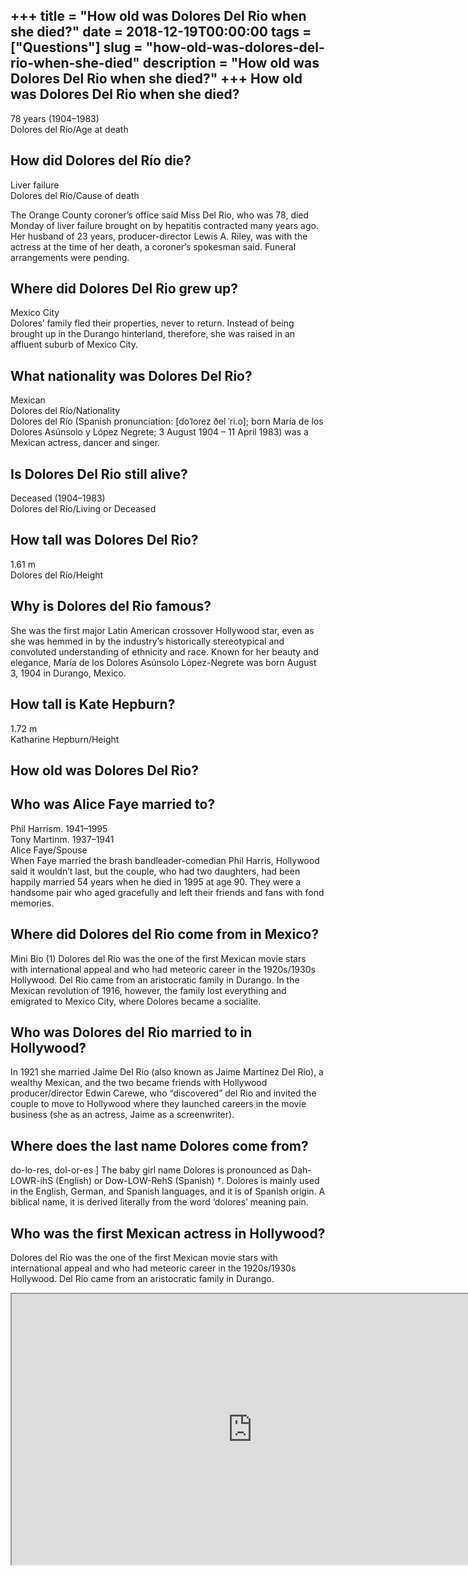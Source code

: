 +++
title = "How old was Dolores Del Rio when she died?"
date = 2018-12-19T00:00:00
tags = ["Questions"]
slug = "how-old-was-dolores-del-rio-when-she-died"
description = "How old was Dolores Del Rio when she died?"
+++
How old was Dolores Del Rio when she died?
------------------------------------------

78 years (1904–1983)  
Dolores del Río/Age at death

How did Dolores del Río die?
----------------------------

Liver failure  
Dolores del Río/Cause of death

The Orange County coroner’s office said Miss Del Rio, who was 78, died Monday of liver failure brought on by hepatitis contracted many years ago. Her husband of 23 years, producer-director Lewis A. Riley, was with the actress at the time of her death, a coroner’s spokesman said. Funeral arrangements were pending.

Where did Dolores Del Rio grew up?
----------------------------------

Mexico City  
Dolores’ family fled their properties, never to return. Instead of being brought up in the Durango hinterland, therefore, she was raised in an affluent suburb of Mexico City.

What nationality was Dolores Del Rio?
-------------------------------------

Mexican  
Dolores del Río/Nationality  
Dolores del Río (Spanish pronunciation: \[doˈloɾez ðel ˈri.o\]; born María de los Dolores Asúnsolo y López Negrete; 3 August 1904 – 11 April 1983) was a Mexican actress, dancer and singer.

Is Dolores Del Rio still alive?
-------------------------------

Deceased (1904–1983)  
Dolores del Río/Living or Deceased

How tall was Dolores Del Rio?
-----------------------------

1.61 m  
Dolores del Río/Height

Why is Dolores del Rio famous?
------------------------------

She was the first major Latin American crossover Hollywood star, even as she was hemmed in by the industry’s historically stereotypical and convoluted understanding of ethnicity and race. Known for her beauty and elegance, María de los Dolores Asúnsolo López-Negrete was born August 3, 1904 in Durango, Mexico.

How tall is Kate Hepburn?
-------------------------

1.72 m  
Katharine Hepburn/Height

How old was Dolores Del Rio?
----------------------------

Who was Alice Faye married to?
------------------------------

 Phil Harrism. 1941–1995  
Tony Martinm. 1937–1941  
Alice Faye/Spouse  
When Faye married the brash bandleader-comedian Phil Harris, Hollywood said it wouldn’t last, but the couple, who had two daughters, had been happily married 54 years when he died in 1995 at age 90. They were a handsome pair who aged gracefully and left their friends and fans with fond memories.

Where did Dolores del Rio come from in Mexico?
----------------------------------------------

Mini Bio (1) Dolores del Rio was the one of the first Mexican movie stars with international appeal and who had meteoric career in the 1920s/1930s Hollywood. Del Rio came from an aristocratic family in Durango. In the Mexican revolution of 1916, however, the family lost everything and emigrated to Mexico City, where Dolores became a socialite.

Who was Dolores del Rio married to in Hollywood?
------------------------------------------------

In 1921 she married Jaime Del Río (also known as Jaime Martínez Del Río), a wealthy Mexican, and the two became friends with Hollywood producer/director Edwin Carewe, who “discovered” del Rio and invited the couple to move to Hollywood where they launched careers in the movie business (she as an actress, Jaime as a screenwriter).

Where does the last name Dolores come from?
-------------------------------------------

do-lo-res, dol-or-es \] The baby girl name Dolores is pronounced as Dah-LOWR-ihS (English) or Dow-LOW-RehS (Spanish) †. Dolores is mainly used in the English, German, and Spanish languages, and it is of Spanish origin. A biblical name, it is derived literally from the word ‘dolores’ meaning pain.

Who was the first Mexican actress in Hollywood?
-----------------------------------------------

Dolores del Rio was the one of the first Mexican movie stars with international appeal and who had meteoric career in the 1920s/1930s Hollywood. Del Rio came from an aristocratic family in Durango.

<iframe allow="accelerometer; autoplay; clipboard-write; encrypted-media; gyroscope; picture-in-picture" allowfullscreen="" class="__youtube_prefs__  epyt-is-override  no-lazyload" data-no-lazy="1" data-origheight="433" data-origwidth="770" data-skipgform_ajax_framebjll="" height="433" id="_ytid_55875" loading="lazy" src="https://www.youtube.com/embed/JONcAbyVhgE?enablejsapi=1&autoplay=0&cc_load_policy=0&cc_lang_pref=&iv_load_policy=1&loop=0&modestbranding=0&rel=1&fs=1&playsinline=0&autohide=2&theme=dark&color=red&controls=1&" title="YouTube player" width="770"></iframe>